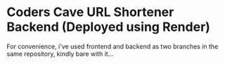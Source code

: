 # Coders Cave URL Shortener Backend (Deployed using Render)
For convenience, i've used frontend and backend as two branches in the same repository, kindly bare with it...
